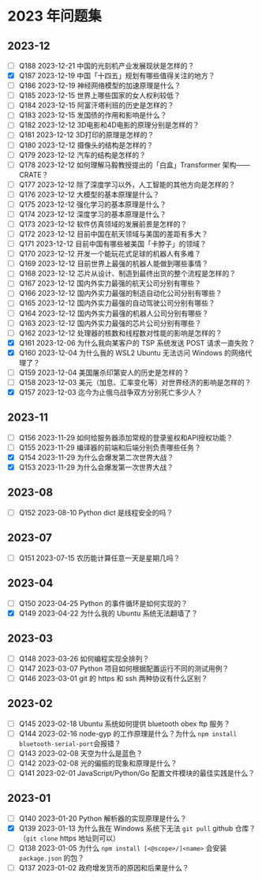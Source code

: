 # 2023 年问题集

## 2023-12

- [ ] Q188 2023-12-21 中国的光刻机产业发展现状是怎样的？
- [x] Q187 2023-12-19 中国「十四五」规划有哪些值得关注的地方？
- [ ] Q186 2023-12-19 神经网络模型的加速原理是什么？
- [ ] Q185 2023-12-15 世界上哪些国家的女人权利较低？
- [ ] Q184 2023-12-15 阿富汗塔利班的历史是怎样的？
- [ ] Q183 2023-12-15 发国债的作用和影响是什么？
- [ ] Q182 2023-12-12 3D电影和4D电影的原理分别是怎样的？
- [ ] Q181 2023-12-12 3D打印的原理是怎样的？
- [ ] Q180 2023-12-12 摄像头的结构是怎样的？
- [ ] Q179 2023-12-12 汽车的结构是怎样的？
- [ ] Q178 2023-12-12 如何理解马毅教授提出的「白盒」Transformer 架构——CRATE？
- [ ] Q177 2023-12-12 除了深度学习以外，人工智能的其他方向是怎样的？
- [ ] Q176 2023-12-12 大模型的基本原理是什么？
- [ ] Q175 2023-12-12 强化学习的基本原理是什么？
- [ ] Q174 2023-12-12 深度学习的基本原理是什么？
- [ ] Q173 2023-12-12 软件仿真领域的发展前景是怎样的？
- [ ] Q172 2023-12-12 目前中国在航天领域与美国的差距有多大？
- [ ] Q171 2023-12-12 目前中国有哪些被美国「卡脖子」的领域？
- [ ] Q170 2023-12-12 开发一个能玩花式足球的机器人有多难？
- [ ] Q169 2023-12-12 目前世界上最强的机器人能做到哪些事情？
- [ ] Q168 2023-12-12 芯片从设计、制造到最终出货的整个流程是怎样的？
- [ ] Q167 2023-12-12 国内外实力最强的航天公司分别有哪些？
- [ ] Q166 2023-12-12 国内外实力最强的制造自动化公司分别有哪些？
- [ ] Q165 2023-12-12 国内外实力最强的自动驾驶公司分别有哪些？
- [ ] Q164 2023-12-12 国内外实力最强的机器人公司分别有哪些？
- [ ] Q163 2023-12-12 国内外实力最强的芯片公司分别有哪些？
- [ ] Q162 2023-12-12 处理器的核数和线程数对性能的影响是怎样的？
- [x] Q161 2023-12-06 为什么我向某客户的 TSP 系统发送 POST 请求一直失败？
- [x] Q160 2023-12-04 为什么我的 WSL2 Ubuntu 无法访问 Windows 的网络代理了？
- [ ] Q159 2023-12-04 美国屠杀印第安人的历史是怎样的？
- [ ] Q158 2023-12-03 美元（加息、汇率变化等）对世界经济的影响是怎样的？
- [x] Q157 2023-12-03 迄今为止俄乌战争双方分别死亡多少人？

## 2023-11

- [ ] Q156 2023-11-29 如何给服务器添加常规的登录鉴权和API授权功能？
- [ ] Q155 2023-11-29 编译器的前端和后端分别负责哪些任务？
- [x] Q154 2023-11-29 为什么会爆发第二次世界大战？
- [x] Q153 2023-11-29 为什么会爆发第一次世界大战？

## 2023-08

- [ ] Q152 2023-08-10 Python dict 是线程安全的吗？

## 2023-07

- [ ] Q151 2023-07-15 农历能计算任意一天是星期几吗？

## 2023-04

- [ ] Q150 2023-04-25 Python 的事件循环是如何实现的？
- [x] Q149 2023-04-22 为什么我的 Ubuntu 系统无法翻墙了？

## 2023-03

- [ ] Q148 2023-03-26 如何编程实现全排列？
- [ ] Q147 2023-03-07 Python 项目如何根据配置运行不同的测试用例？
- [ ] Q146 2023-03-01 git 的 https 和 ssh 两种协议有什么区别？

## 2023-02

- [ ] Q145 2023-02-18 Ubuntu 系统如何提供 bluetooth obex ftp 服务？
- [ ] Q144 2023-02-16 node-gyp 的工作原理是什么？为什么 `npm install bluetooth-serial-port`会报错？
- [ ] Q143 2023-02-08 天空为什么是蓝色？
- [ ] Q142 2023-02-08 光的偏振的现象和原理是什么？
- [ ] Q141 2023-02-01 JavaScript/Python/Go 配置文件模块的最佳实践是什么？

## 2023-01

- [ ] Q140 2023-01-20 Python 解析器的实现原理是什么？
- [x] Q139 2023-01-13 为什么我在 Windows 系统下无法 `git pull` github 仓库？（`git clone` https 地址则可以）
- [ ] Q138 2023-01-05 为什么 `npm install [<@scope>/]<name>` 会安装 `package.json` 的包？
- [ ] Q137 2023-01-02 政府增发货币的原因和后果是什么？
